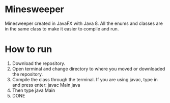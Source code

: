 # Minesweeper
Minesweeper created in JavaFX with Java 8. All the enums and classes are in the same class to make it easier to compile and run.

# How to run
1. Download the repository.
2. Open terminal and change directory to where you moved or downloaded the repository.
3. Compile the class through the terminal. If you are using javac, type in and press enter: javac Main.java
4. Then type java Main
5. DONE
